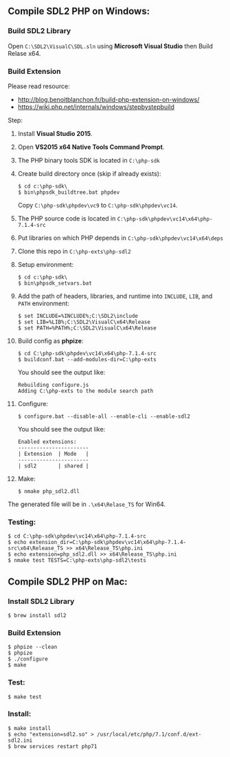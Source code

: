 ## Compile SDL2 PHP on Windows:

### Build SDL2 Library

Open `C:\SDL2\VisualC\SDL.sln` using **Microsoft Visual Studio**
then Build Relase x64.

### Build Extension

Please read resource:

* http://blog.benoitblanchon.fr/build-php-extension-on-windows/
* https://wiki.php.net/internals/windows/stepbystepbuild

Step:

1. Install **Visual Studio 2015**.
2. Open **VS2015 x64 Native Tools Command Prompt**.
3. The PHP binary tools SDK is located in `C:\php-sdk`
4. Create build directory once (skip if already exists):

   ```
   $ cd c:\php-sdk\
   $ bin\phpsdk_buildtree.bat phpdev
   ```

   Copy `C:\php-sdk\phpdev\vc9` to `C:\php-sdk\phpdev\vc14`.

5. The PHP source code is located in `C:\php-sdk\phpdev\vc14\x64\php-7.1.4-src`
6. Put libraries on which PHP depends in `C:\php-sdk\phpdev\vc14\x64\deps`
6. Clone this repo in `C:\php-exts\php-sdl2`
7. Setup environment:

   ```
   $ cd c:\php-sdk\
   $ bin\phpsdk_setvars.bat
   ```

7. Add the path of headers, libraries, and runtime into `INCLUDE`, `LIB`, and `PATH` environment:

   ```
   $ set INCLUDE=%INCLUDE%;C:\SDL2\include
   $ set LIB=%LIB%;C:\SDL2\VisualC\x64\Release
   $ set PATH=%PATH%;C:\SDL2\VisualC\x64\Release
   ```

7. Build config as **phpize**:

   ```
   $ cd C:\php-sdk\phpdev\vc14\x64\php-7.1.4-src
   $ buildconf.bat --add-modules-dir=C:\php-exts
   ```

   You should see the output like:
   ```
   Rebuilding configure.js
   Adding C:\php-exts to the module search path
   ```

8. Configure:

   ```
   $ configure.bat --disable-all --enable-cli --enable-sdl2
   ```

   You should see the output like:
   ```
   Enabled extensions:
   -----------------------
   | Extension  | Mode   |
   -----------------------
   | sdl2       | shared |
   ```

9. Make:

   ```
   $ nmake php_sdl2.dll
   ```

The generated file will be in `.\x64\Relase_TS` for Win64.

### Testing:

```
$ cd C:\php-sdk\phpdev\vc14\x64\php-7.1.4-src
$ echo extension_dir=C:\php-sdk\phpdev\vc14\x64\php-7.1.4-src\x64\Release_TS >> x64\Release_TS\php.ini
$ echo extension=php_sdl2.dll >> x64\Release_TS\php.ini
$ nmake test TESTS=C:\php-exts\php-sdl2\tests
```

## Compile SDL2 PHP on Mac:

### Install SDL2 Library

```
$ brew install sdl2
```

### Build Extension

```
$ phpize --clean
$ phpize
$ ./configure
$ make
```

### Test:
```
$ make test
```

### Install:
```
$ make install
$ echo "extension=sdl2.so" > /usr/local/etc/php/7.1/conf.d/ext-sdl2.ini
$ brew services restart php71
```

